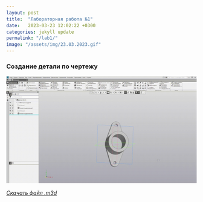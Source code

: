 ```yaml
---
layout: post
title:  "Лабораторная работа №1"
date:   2023-03-23 12:02:22 +0300
categories: jekyll update
permalink: "/lab1/"
image: "/assets/img/23.03.2023.gif"
---
```

### Создание детали по чертежу

![23.03.2023](/assets/img/23.03.2023.gif)

[*Скачать файл .m3d*](https://disk.yandex.ru/d/-1Ha1fYZk0me4A)
